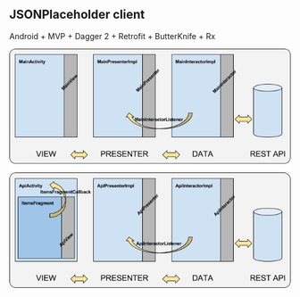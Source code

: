 <h2>JSONPlaceholder client</h2>

Android + MVP + Dagger 2 + Retrofit + ButterKnife + Rx

![Preview](https://raw.githubusercontent.com/vincenzo-petronio/JSONPlaceholderClient/master/architecture.png)